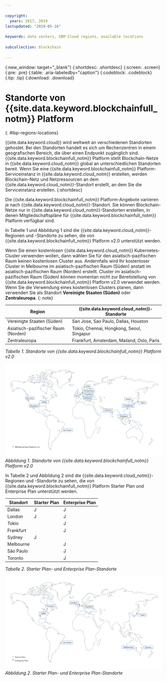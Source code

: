 ```yaml
---

copyright:
  years: 2017, 2019
lastupdated: "2019-05-16"

keywords: data centers, IBM Cloud regions, available locations

subcollection: blockchain

---
```


{:new_window: target="_blank"}
{:shortdesc: .shortdesc}
{:screen: .screen}
{:pre: .pre}
{:table: .aria-labeledby="caption"}
{:codeblock: .codeblock}
{:tip: .tip}
{:download: .download}


# Standorte von {{site.data.keyword.blockchainfull_notm}} Platform
{: #ibp-regions-locations}

{{site.data.keyword.cloud}} wird weltweit an verschiedenen Standorten gehostet. Bei den Standorten handelt es sich um Rechenzentren in einem geografischen Bereich, die über einen Endpunkt zugänglich sind. {{site.data.keyword.blockchainfull_notm}} Platform stellt Blockchain-Netze in {{site.data.keyword.cloud_notm}} global an unterschiedlichen Standorten bereit. Wenn Sie eine {{site.data.keyword.blockchainfull_notm}} Platform-Serviceinstanz in {{site.data.keyword.cloud_notm}} erstellen, werden Blockchain-Netz und Netzressourcen an dem {{site.data.keyword.cloud_notm}}-Standort erstellt, an dem Sie die Serviceinstanz erstellen.
{:shortdesc}

Die {{site.data.keyword.blockchainfull_notm}} Platform-Angebote variieren je nach {{site.data.keyword.cloud_notm}}-Standort. Sie können Blockchain-Netze nur in {{site.data.keyword.cloud_notm}}-Standorten erstellen, in denen Mitgliedschaftspläne für {{site.data.keyword.blockchainfull_notm}} Platform verfügbar sind.

In Tabelle 1 und Abbildung 1 sind die {{site.data.keyword.cloud_notm}}-Regionen und -Standorte zu sehen, die von {{site.data.keyword.blockchainfull_notm}} Platform v2.0 unterstützt werden.

Wenn Sie einen kostenlosen {{site.data.keyword.cloud_notm}} Kubernetes-Cluster verwenden wollen, dann wählen Sie für den asiatisch-pazifischen Raum keinen kostenlosen Cluster aus. Andernfalls wird Ihr kostenloser Cluster in Melbourne im asiatisch-pazifischen Raum (Süden) anstatt im asiatisch-pazifischen Raum (Norden) erstellt. Cluster im asiatisch-pazifischen Raum (Süden) können momentan nicht zur Bereitstellung von {{site.data.keyword.blockchainfull_notm}} Platform v2.0 verwendet werden. Wenn Sie die Verwendung eines kostenlosen Clusters planen, dann verwenden Sie als Standort **Vereinigte Staaten (Süden)** oder **Zentraleuropa**.
{: note}

| Region | {{site.data.keyword.cloud_notm}}-Standorte |
|--------|--------------------|
| Vereinigte Staaten (Süden) | San Jose, Sao Paulo, Dallas, Houston |
| Asiatisch-pazifischer Raum (Norden) | Tokio, Chennai, Hongkong, Seoul, Singapur |
| Zentraleuropa | Frankfurt, Amsterdam, Mailand, Oslo, Paris |

_Tabelle 1. Standorte von {{site.data.keyword.blockchainfull_notm}} Platform v2.0_


![{{site.data.keyword.blockchainfull_notm}} Platform v2.0 - Standorte](../images/ibp_v2_regions.png "{{site.data.keyword.blockchainfull_notm}} Platform v2.0 - Standorte")  
_Abbildung 1. Standorte von {{site.data.keyword.blockchainfull_notm}} Platform v2.0_


In Tabelle 2 und Abbildung 2 sind die {{site.data.keyword.cloud_notm}}-Regionen und -Standorte zu sehen, die von {{site.data.keyword.blockchainfull_notm}} Platform Starter Plan und Enterprise Plan unterstützt werden.

| Standort | Starter Plan | Enterprise Plan |
|--------|----------|----------|
| Dallas | J | J |
| London | J | J |
| Tokio |  | J |
| Frankfurt |  | J |
| Sydney | J |  |
| Melbourne |  | J |
| São Paulo |  | J |
| Toronto |  | J |

_Tabelle 2. Starter Plan- und Enterprise Plan-Standorte_


![Starter Plan- und Enterprise Plan-Standorte](../images/ibp_regions.png "{{site.data.keyword.blockchainfull_notm}} Platform-Standorte")  
_Abbildung 2. Starter Plan- und Enterprise Plan-Standorte_
